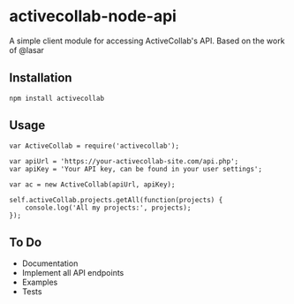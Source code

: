 # activecollab-node-api

A simple client module for accessing ActiveCollab's API.
Based on the work of @lasar

## Installation

	npm install activecollab

## Usage

	var ActiveCollab = require('activecollab');

	var apiUrl = 'https://your-activecollab-site.com/api.php';
	var apiKey = 'Your API key, can be found in your user settings';

	var ac = new ActiveCollab(apiUrl, apiKey);

	self.activeCollab.projects.getAll(function(projects) {
		console.log('All my projects:', projects);
	});

## To Do

- Documentation
- Implement all API endpoints
- Examples
- Tests
